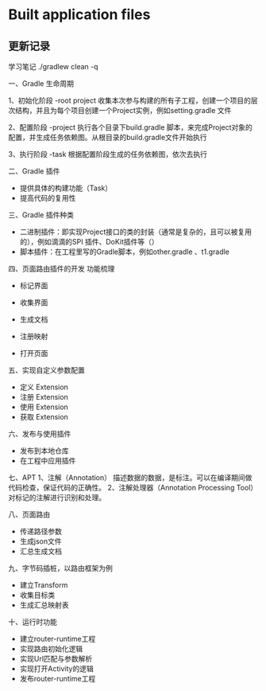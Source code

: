 # Built application files

## 更新记录

学习笔记 ./gradlew clean -q

一、Gradle 生命周期

1、初始化阶段 -root project 收集本次参与构建的所有子工程，创建一个项目的层次结构，并且为每个项目创建一个Project实例，例如setting.gradle 文件

2、配置阶段 -project 执行各个目录下build.gradle 脚本，来完成Project对象的配置，并生成任务依赖图。从根目录的build.gradle文件开始执行

3、执行阶段 -task 根据配置阶段生成的任务依赖图，依次去执行

二、Gradle 插件

* 提供具体的构建功能（Task）
* 提高代码的复用性

三、Gradle 插件种类

* 二进制插件：即实现Project接口的类的封装（通常是复杂的，且可以被复用的），例如滴滴的SPI 插件、DoKit插件等（）
* 脚本插件：在工程里写的Gradle脚本，例如other.gradle 、t1.gradle

四、页面路由插件的开发 功能梳理

* 标记界面
* 收集界面
* 生成文档
* 注册映射

* 打开页面

五、实现自定义参数配置

* 定义 Extension
* 注册 Extension
* 使用 Extension
* 获取 Extension

六、发布与使用插件

* 发布到本地仓库
* 在工程中应用插件

七、APT
1、注解（Annotation）
描述数据的数据，是标注。可以在编译期间做代码检查，保证代码的正确性。
2、注解处理器（Annotation Processing Tool）
对标记的注解进行识别和处理。

八、页面路由
* 传递路径参数
* 生成json文件
* 汇总生成文档

九、字节码插桩，以路由框架为例
* 建立Transform
* 收集目标类
* 生成汇总映射表

十、运行时功能
* 建立router-runtime工程
* 实现路由初始化逻辑
* 实现Url匹配与参数解析
* 实现打开Activity的逻辑
* 发布router-runtime工程


